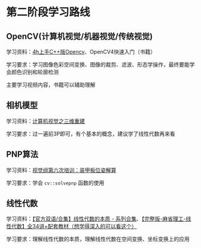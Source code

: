 # 第二阶段学习路线

## OpenCV(计算机视觉/机器视觉/传统视觉)

学习资料：[4h上手C++版Opencv](https://www.bilibili.com/video/BV11A411T7rL)、OpenCV4快速入门（书籍）

学习要求：学习图像色彩空间变换、图像的裁剪、滤波、形态学操作，最终要能学会颜色识别和轮廓检测

主要学习视频内容，书籍可以辅助理解

## 相机模型

学习资料：[计算机视觉之三维重建](https://www.bilibili.com/video/BV1mT4y1o7Q2)

学习要求：过一遍前3P即可，有个基本的概念，建议学了线性代数再来看

## PNP算法

学习资料：[视觉组第六次培训：装甲板位姿解算](https://www.bilibili.com/video/BV1dw411B7Bz)

学习要求：学会 `cv::solvepnp` 函数的使用

## 线性代数

学习资料：[【官方双语/合集】线性代数的本质 - 系列合集](https://www.bilibili.com/video/BV1ys411472E/)、[【完整版-麻省理工-线性代数】全34讲+配套教材（想学得深入的可以看这个）](https://www.bilibili.com/video/BV1ix411f7Yp)

学习要求：理解线性代数的本质，理解线性代数在空间变换、坐标变换上的应用
